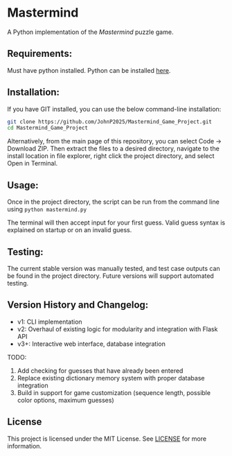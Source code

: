 # Mastermind

A Python implementation of the *Mastermind* puzzle game.

## Requirements:

Must have python installed. Python can be installed [here](https://www.python.org/downloads/).

## Installation: 
If you have GIT installed, you can use the below command-line installation:  

```bash
git clone https://github.com/JohnP2025/Mastermind_Game_Project.git
cd Mastermind_Game_Project
```

Alternatively, from the main page of this repository, you can select Code -> Download ZIP. Then extract the files to a desired directory, navigate to the install location in file explorer, right click the project directory, and select Open in Terminal.

## Usage:
    
Once in the project directory, the script can be run from the command line using `python mastermind.py`

The terminal will then accept input for your first guess. Valid guess syntax is explained on startup or on an invalid guess.

## Testing: 

The current stable version was manually tested, and test case outputs can be found in the project directory. Future versions will support automated testing.

## Version History and Changelog: 
- v1: CLI implementation
- v2: Overhaul of existing logic for modularity and integration with Flask API
- v3+: Interactive web interface, database integration

TODO: 
1. Add checking for guesses that have already been entered
2. Replace existing dictionary memory system with proper database integration
3. Build in support for game customization (sequence length, possible color options, maximum guesses)

## License

This project is licensed under the MIT License. See [LICENSE](LICENSE) for more information.
    

